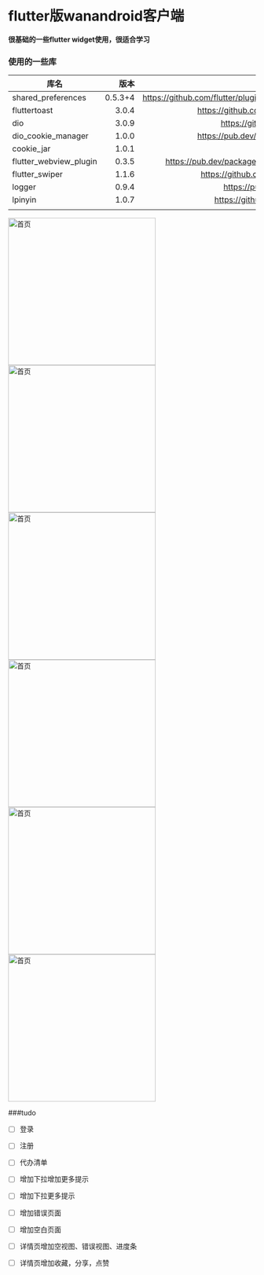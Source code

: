 # flutter版wanandroid客户端

**很基础的一些flutter widget使用，很适合学习**

### 使用的一些库

| 库名       | 版本   |  地址  |
| --------   | -----:  | :----:  |
| shared_preferences      | 0.5.3+4   |   https://github.com/flutter/plugins/tree/master/packages/shared_preferences     |
| fluttertoast        |   3.0.4   |   https://github.com/PonnamKarthik/FlutterToast   |
| dio        |    3.0.9    |  https://github.com/flutterchina/dio  |
| dio_cookie_manager        |    1.0.0    | https://pub.dev/packages/dio_cookie_manager  |
| cookie_jar        |    1.0.1    |    |
| flutter_webview_plugin        |    0.3.5    |  https://pub.dev/packages/flutter_webview_plugin#-readme-tab  |
| flutter_swiper        |    1.1.6    | https://github.com/best-flutter/flutter_swiper  |
| logger        |    0.9.4    |  https://pub.dev/packages/logger  |
|lpinyin|1.0.7|https://github.com/flutterchina/lpinyin|
||||

<img src="https://raw.githubusercontent.com/Hllele/wanandroid_flutter/master/%E6%88%AA%E5%9B%BE/%E9%A6%96%E9%A1%B5.png" width = "300"  alt="首页" align=center />
<img src="https://raw.githubusercontent.com/Hllele/wanandroid_flutter/master/%E6%88%AA%E5%9B%BE/%E4%BD%93%E7%B3%BB.png" width = "300"  alt="首页" align=center />
<img src="https://raw.githubusercontent.com/Hllele/wanandroid_flutter/master/%E6%88%AA%E5%9B%BE/%E5%AF%BC%E8%88%AA.png" width = "300"  alt="首页" align=center />
<img src="https://raw.githubusercontent.com/Hllele/wanandroid_flutter/master/%E6%88%AA%E5%9B%BE/%E9%A1%B9%E7%9B%AE.png" width = "300"  alt="首页" align=center />
<img src="https://raw.githubusercontent.com/Hllele/wanandroid_flutter/master/%E6%88%AA%E5%9B%BE/%E4%BD%93%E7%B3%BB%E4%BA%8C%E7%BA%A7%E9%A1%B5%E9%9D%A2.png" width = "300"  alt="首页" align=center />
<img src="https://raw.githubusercontent.com/Hllele/wanandroid_flutter/master/%E6%88%AA%E5%9B%BE/%E8%AF%A6%E6%83%85.png" width = "300"  alt="首页" align=center />

###tudo
- [ ] 登录
- [ ] 注册
- [ ] 代办清单
- [ ] 增加下拉增加更多提示
- [ ] 增加下拉更多提示
- [ ] 增加错误页面
- [ ] 增加空白页面
- [ ] 详情页增加空视图、错误视图、进度条
- [ ] 详情页增加收藏，分享，点赞



